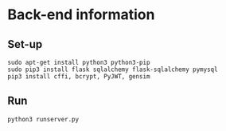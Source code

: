 # Back-end information

## Set-up
    sudo apt-get install python3 python3-pip
    sudo pip3 install flask sqlalchemy flask-sqlalchemy pymysql
    pip3 install cffi, bcrypt, PyJWT, gensim    

## Run
    python3 runserver.py
